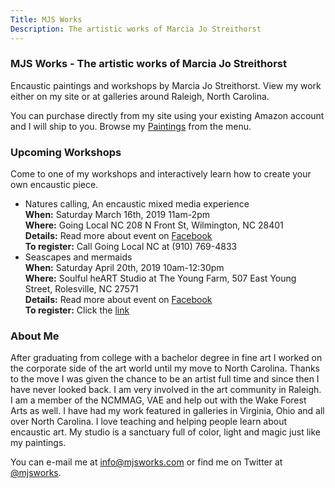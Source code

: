 ```yaml
---
Title: MJS Works
Description: The artistic works of Marcia Jo Streithorst
---
```


### MJS Works - The artistic works of Marcia Jo Streithorst

Encaustic paintings and workshops by Marcia Jo Streithorst. View my work either on my site or at galleries around Raleigh, North Carolina.

You can purchase directly from my site using your existing Amazon account and I will ship to you. Browse my [Paintings](/painting.html) from the menu.

### Upcoming Workshops

Come to one of my workshops and interactively learn how to create your own encaustic piece.

- Natures calling, An encaustic mixed media experience  
  **When:** Saturday March 16th, 2019 11am-2pm  
  **Where:** Going Local NC 208 N Front St, Wilmington, NC 28401  
  **Details:** Read more about event on [Facebook](https://www.facebook.com/events/265725187473164/)  
  **To register:** Call Going Local NC at (910) 769-4833  
- Seascapes and mermaids  
  **When:** Saturday April 20th, 2019 10am-12:30pm  
  **Where:** Soulful heART Studio at The Young Farm, 507 East Young Street, Rolesville, NC  27571  
  **Details:** Read more about event on [Facebook](https://www.facebook.com/events/352302128683484/)  
  **To register:** Click the [link](http://deborahsoulfulheart.com/product/encaustic-painting-using-nature-with-marcia-streithorst/)

### About Me

After graduating from college with a bachelor degree in fine art I worked on the corporate side of the art world until my move to North Carolina. Thanks to the move I was given the chance to be an artist full time and since then I have never looked back. I am very involved in the art community in Raleigh. I am a member of the NCMMAG, VAE and help out with the Wake Forest Arts as well. I have had my work featured in galleries in Virginia, Ohio and all over North Carolina. I love teaching and helping people learn about encaustic art. My studio is a sanctuary full of color, light and magic just like my paintings.

You can e-mail me at [info@mjsworks.com](mailto:info@mjsworks.com) or find me on Twitter at [@mjsworks](https://twitter.com/mjsworks).

